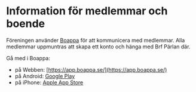 # Information för medlemmar och boende

Föreningen använder [Boappa](https://boappa.se/) för att kommunicera med medlemmar. Alla medlemmar uppmuntras att skapa ett konto och hänga med Brf Pärlan där.

Gå med i Boappa:

- på Webben: [https://app.boappa.se/](https://app.boappa.se/)
- på Android: [Google Play](https://play.google.com/store/apps/details?id=com.boappa.app&hl=sv)
- på iPhone: [Apple App Store](https://itunes.apple.com/se/app/boappa-2/id1330810316?ls=1&mt=8)
